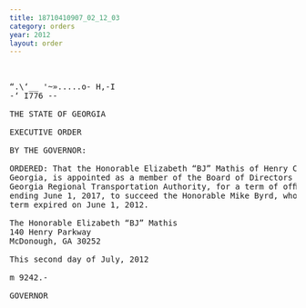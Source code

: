 ```yaml
---
title: 18710410907_02_12_03
category: orders
year: 2012
layout: order
---
```


<pre>    

“.\‘__ '~».....o- H,-I
-‘ I776 --

THE STATE OF GEORGIA

EXECUTIVE ORDER

BY THE GOVERNOR:

ORDERED: That the Honorable Elizabeth “BJ” Mathis of Henry County,
Georgia, is appointed as a member of the Board of Directors of the
Georgia Regional Transportation Authority, for a term of ofﬁce
ending June 1, 2017, to succeed the Honorable Mike Byrd, whose
term expired on June 1, 2012.

The Honorable Elizabeth “BJ” Mathis
140 Henry Parkway
McDonough, GA 30252

This second day of July, 2012

m 9242.-

GOVERNOR

</pre>
